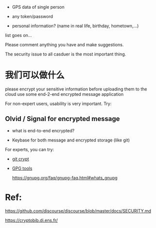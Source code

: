 - GPS data of single person

- any token/password

- personal information? (name in real life, birthday, hometown,...)

list goes on...

Please comment anything you have and make suggestions.

The security issue to all casduer is the most important thing.


# 我们可以做什么
please encrypt your sensitive information before uploading them to the cloud use some end-2-end encrypted message application

For non-expert users, usability is very important. Try:

## Olvid / Signal for encrypted message

- what is end-to-end encrypted?

- Keybase for both message and encrypted storage (like git)

For experts, you can try:

- [git crypt](https://www.agwa.name/projects/git-crypt/)
- [GPG tools](https://gnupg.org/)

  https://gnupg.org/faq/gnupg-faq.html#whats_gnupg

# Ref:

https://github.com/discourse/discourse/blob/master/docs/SECURITY.md

https://cryptobib.di.ens.fr/


